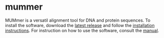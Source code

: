 # mummer

MUMmer is a versatil alignment tool for DNA and protein sequences. To install the software, download the [latest release](../../releases) and follow the [installation instructions](INSTALL.md). For instruction on how to use the software, consult the [manual](MANUAL.md).
